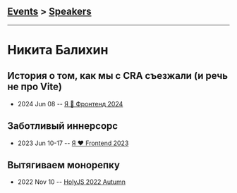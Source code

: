 ## [Events](../README.md) > [Speakers](../speakers.md)
---

# Никита Балихин

## История о том, как мы с CRA съезжали (и речь не про Vite)
- 2024 Jun 08 -- [Я 💛 Фронтенд 2024](https://youtu.be/pj5-lhoEI-4)    
## Заботливый иннерсорс
- 2023 Jun 10-17 -- [Я ❤ Frontend 2023](https://youtu.be/5gPZ_nfMATg)    
## Вытягиваем монорепку
- 2022 Nov 10 -- [HolyJS 2022 Autumn](https://www.youtube.com/watch?v=5S39GBeT4Z8)    
